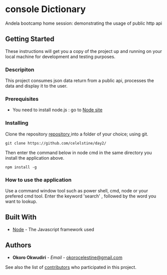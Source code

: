 # console Dictionary
Andela bootcamp home session: demonstrating the usage of public http api

## Getting Started 
These instructions will get you a copy of the project up and running on your local machine for development and testing purposes.
### Descripiton
This project consumes json data return from a public api, processes the data and display it to the user.
### Prerequisites
* You need to install node.js : go to [Node site](https://nodejs.org/en/download/) 
### Installing
Clone the repository [repository ](https://github.com/celelstine/day2/) into a folder of your choice; using git.
```
git clone https://github.com/celelstine/day2/
```
Then enter the command below in node cmd in the same directory you install the application above.
```
npm install -g 
```
### How to use the application
Use a command window tool such as power shell, cmd, node or your prefered cmd tool. 
Enter the keyword 'search' , followed by the word you want to lookup.
## Built With

* [Node](https://nodejs.org/en/download/) - The Javascript framework used

## Authors

* **Okoro Okwudiri** - *Email* - [okorocelestine@gmail.com](okorocelestine@gmail.com)

See also the list of [contributors](https://github.com/celelstine/day2/contributors) who participated in this project.




